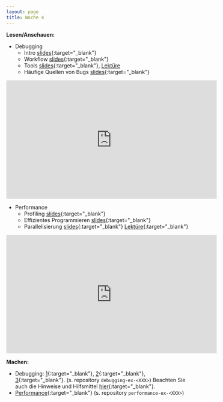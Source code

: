 ```yaml
---
layout: page
title: Woche 4
---
```


**Lesen/Anschauen:**

- Debugging
  - Intro [slides](slides/debugging-intro.html){:target="_blank"}
  - Workflow [slides](slides/debugging-process.html){:target="_blank"}
  - Tools [slides](slides/debugging-tools.html){:target="_blank"}, [Lektüre](ex/debug-reading-ex.html)
  - Häufige Quellen von Bugs [slides](slides/debugging-frequentmistakes.html){:target="_blank"}
<iframe width="560" height="315" src="https://www.youtube-nocookie.com/embed/videoseries?list=PLMyWaJl2LoXwYr4oBRkjo-NZ2LF3jFTEG" frameborder="0" allow="accelerometer; autoplay; encrypted-media; gyroscope; picture-in-picture" allowfullscreen></iframe>

  
- Performance 
  - Profiling [slides](slides/performance-profiling.html){:target="_blank"}
  - Effizientes Programmieren [slides](slides/performance-programming.html){:target="_blank"}
  - Parallelisierung [slides](slides/performance-parallel.html){:target="_blank"} [Lektüre](ex/parallel-reading-ex.html){:target="_blank"}
<iframe width="560" height="315" src="https://www.youtube-nocookie.com/embed/videoseries?list=PLMyWaJl2LoXz15dZUIlj-PuUZV1IbW3Ch" frameborder="0" allow="accelerometer; autoplay; encrypted-media; gyroscope; picture-in-picture" allowfullscreen></iframe>
  
  
**Machen:**

- Debugging: [1](ex/debug-scatterhist-ex.html){:target="_blank"}, [2](ex/debug-rainbowbug-ex.html){:target="_blank"}, [3](ex/debug-matcharg-ex.html){:target="_blank"}.  (s. repository `debugging-ex-<XXX>`)
Beachten Sie auch die Hinweise und Hilfsmittel [hier](ex/debug-reading-ex.html){:target="_blank"}.
- [Performance](ex/prof-simprofile-ex.html){:target="_blank"} (s. repository `performance-ex-<XXX>`)
